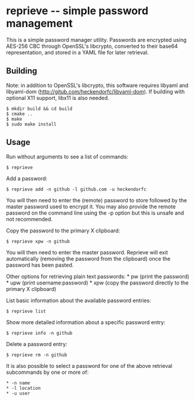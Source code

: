 reprieve -- simple password management
======================================

This is a simple password manager utility. Passwords are encrypted
using AES-256 CBC through OpenSSL's libcrypto, converted to their
base64 representation, and stored in a YAML file for later retrieval.

Building
--------

Note: in addition to OpenSSL's libcrypto, this software requires
libyaml and libyaml-dom (http://gitub.com/heckendorfc/libyaml-dom).
If building with optional X11 support, libx11 is also needed.

	$ mkdir build && cd build
	$ cmake ..
	$ make
	$ sudo make install

Usage
-----

Run without arguments to see a list of commands:

	$ reprieve

Add a password:

	$ reprieve add -n github -l github.com -u heckendorfc

You will then need to enter the (remote) password to store
followed by the master password used to encrypt it.
You may also provide the remote password on the command line
using the -p option but this is unsafe and not recommended.

Copy the password to the primary X clipboard:

	$ reprieve xpw -n github

You will then need to enter the master password. Reprieve will exit
automatically (removing the password from the clipboard) once the
password has been pasted.

Other options for retrieving plain text passwords:
	* pw (print the password)
	* upw (print username:password)
	* xpw (copy the password directly to the primary X clipboard)

List basic information about the available password entries:

	$ reprieve list

Show more detailed information about a specific password entry:

	$ reprieve info -n github

Delete a password entry:

	$ reprieve rm -n github

It is also possible to select a password for one of the above
retrieval subcommands by one or more of:

	* -n name
	* -l location
	* -u user
